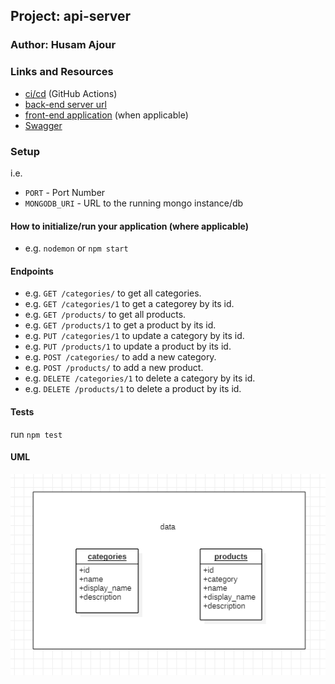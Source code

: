 ## Project: api-server

### Author: Husam Ajour

### Links and Resources

- [ci/cd](https://github.com/HusamAjour/api-server) (GitHub Actions)
- [back-end server url](http://localhost:3000/)
- [front-end application]() (when applicable)
- [Swagger](https://app.swaggerhub.com/apis/HusamAjour/api-server/0.1)

### Setup

i.e.

- `PORT` - Port Number
- `MONGODB_URI` - URL to the running mongo instance/db

#### How to initialize/run your application (where applicable)

- e.g. `nodemon` or `npm start`

#### Endpoints

- e.g. `GET /categories/` to get all categories.
- e.g. `GET /categories/1` to get a categorey by its id.
- e.g. `GET /products/` to get all products.
- e.g. `GET /products/1` to get a product by its id.
- e.g. `PUT /categories/1` to update a category by its id.
- e.g. `PUT /products/1` to update a product by its id.
- e.g. `POST /categories/` to add a new category.
- e.g. `POST /products/` to add a new product.
- e.g. `DELETE /categories/1` to delete a category by its id.
- e.g. `DELETE /products/1` to delete a product by its id.

#### Tests

run `npm test`

#### UML

![uml](assets/uml.PNG)
